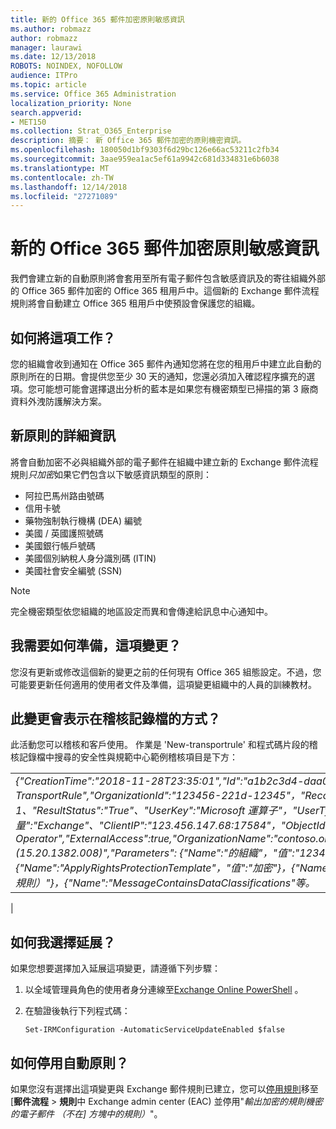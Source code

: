 ```yaml
---
title: 新的 Office 365 郵件加密原則敏感資訊
ms.author: robmazz
author: robmazz
manager: laurawi
ms.date: 12/13/2018
ROBOTS: NOINDEX, NOFOLLOW
audience: ITPro
ms.topic: article
ms.service: Office 365 Administration
localization_priority: None
search.appverid:
- MET150
ms.collection: Strat_O365_Enterprise
description: 摘要： 新 Office 365 郵件加密的原則機密資訊。
ms.openlocfilehash: 180050d1bf9303f6d29bc126e66ac53211c2fb34
ms.sourcegitcommit: 3aae959ea1ac5ef61a9942c681d334831e6b6038
ms.translationtype: MT
ms.contentlocale: zh-TW
ms.lasthandoff: 12/14/2018
ms.locfileid: "27271089"
---
```

# <a name="new-office-365-message-encryption-policy-for-sensitive-information"></a>新的 Office 365 郵件加密原則敏感資訊

我們會建立新的自動原則將會套用至所有電子郵件包含敏感資訊及的寄往組織外部的 Office 365 郵件加密的 Office 365 租用戶中。這個新的 Exchange 郵件流程規則將會自動建立 Office 365 租用戶中使預設會保護您的組織。

## <a name="how-will-this-work"></a>如何將這項工作？

您的組織會收到通知在 Office 365 郵件內通知您將在您的租用戶中建立此自動的原則所在的日期。會提供您至少 30 天的通知，您還必須加入確認程序擴充的選項。您可能想可能會選擇退出分析的藍本是如果您有機密類型已掃描的第 3 廠商資料外洩防護解決方案。

## <a name="new-policy-details"></a>新原則的詳細資訊

將會自動加密不必與組織外部的電子郵件在組織中建立新的 Exchange 郵件流程規則*只加密*如果它們包含以下敏感資訊類型的原則：

- 阿拉巴馬州路由號碼
- 信用卡號
- 藥物強制執行機構 (DEA) 編號
- 美國 / 英國護照號碼
- 美國銀行帳戶號碼
- 美國個別納稅人身分識別碼 (ITIN)
- 美國社會安全編號 (SSN)

> [!Note]
> 完全機密類型依您組織的地區設定而異和會傳達給訊息中心通知中。

## <a name="what-do-i-need-to-do-to-prepare-for-this-change"></a>我需要如何準備，這項變更？

您沒有更新或修改這個新的變更之前的任何現有 Office 365 組態設定。不過，您可能要更新任何適用的使用者文件及準備，這項變更組織中的人員的訓練教材。

## <a name="how-will-this-change-be-represented-in-the-audit-log"></a>此變更會表示在稽核記錄檔的方式？

此活動您可以稽核和客戶使用。 作業是 'New-transportrule' 和程式碼片段的稽核記錄檔中搜尋的安全性與規範中心範例稽核項目是下方：

|     |
| --- |
| *{"CreationTime":"2018-11-28T23:35:01","Id":"a1b2c3d4-daa0-4c4f-a019-03a1234a1b0c","Operation":"New-TransportRule","OrganizationId":"123456-221d-12345"，"RecordType": 1、"ResultStatus":"True"、"UserKey":"Microsoft 運算子"，"UserType": 3、 [版本]： 1、"工作量":"Exchange"、"ClientIP":"123.456.147.68:17584"，"ObjectId"：""，"UserId":"Microsoft Operator","ExternalAccess":true,"OrganizationName":"contoso.onmicrosoft.com","OriginatingServer":"CY4PR13MBXXXX (15.20.1382.008)","Parameters": {"Name":"的組織"，"值":"123456 221 d-12346"{"Name":"ApplyRightsProtectionTemplate"，"值":"加密"}，{"Name":"Name"，"值":"加密外寄機密電子郵件 （不在] 方塊中的規則）"}，{"Name":"MessageContainsDataClassifications"等。*
 |

## <a name="how-do-i-opt-out"></a>如何我選擇延展？

如果您想要選擇加入延展這項變更，請遵循下列步驟：

1. 以全域管理員角色的使用者身分連線至[Exchange Online PowerShell](https://aka.ms/exopowershell) 。
2.  在驗證後執行下列程式碼：

    ```
    Set-IRMConfiguration -AutomaticServiceUpdateEnabled $false
    ```

## <a name="how-do-i-disable-the-automatic-policy"></a>如何停用自動原則？

如果您沒有選擇出這項變更與 Exchange 郵件規則已建立，您可以[停用規則](https://docs.microsoft.com/exchange/security-and-compliance/mail-flow-rules/manage-mail-flow-rules#enable-or-disable-a-mail-flow-rule)移至 [**郵件流程** > **規則**中 Exchange admin center (EAC) 並停用"*輸出加密的規則機密的電子郵件 （不在] 方塊中的規則）*"。
